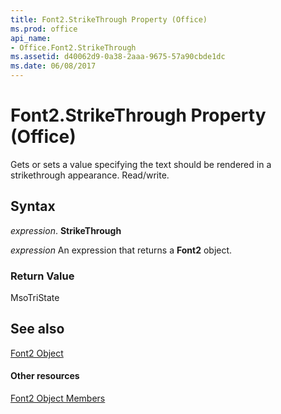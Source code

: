 ```yaml
---
title: Font2.StrikeThrough Property (Office)
ms.prod: office
api_name:
- Office.Font2.StrikeThrough
ms.assetid: d40062d9-0a38-2aaa-9675-57a90cbde1dc
ms.date: 06/08/2017
---
```



# Font2.StrikeThrough Property (Office)

Gets or sets a value specifying the text should be rendered in a strikethrough appearance. Read/write.


## Syntax

 _expression_. **StrikeThrough**

 _expression_ An expression that returns a **Font2** object.


### Return Value

MsoTriState


## See also


[Font2 Object](font2-object-office.md)
#### Other resources


[Font2 Object Members](font2-members-office.md)

